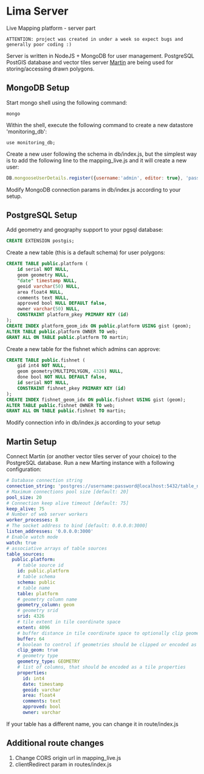 # Lima Server
Live Mapping platform - server part

```shell
ATTENTION: project was created in under a week so expect bugs and generally poor coding :)
```

Server is written in NodeJS + MongoDB for user management. PostgreSQL PostGIS database and vector tiles server [Martin](https://github.com/urbica/martin/) are being used for storing/accessing drawn polygons.


## MongoDB Setup
Start mongo shell using the following command:

```shell
mongo
```

Within the shell, execute the following command to create a new datastore 'monitoring_db':
```shell
use monitoring_db;
```

Create a new user following the schema in db/index.js, but the simplest way is to add the following line to the mapping_live.js and it will create a new user:
```js
DB.mongooseUserDetails.register({username:'admin', editor: true}, 'password');
```

Modify MongoDB connection params in db/index.js according to your setup.


## PostgreSQL Setup
Add geometry and geography support to your pgsql database:
```sql
CREATE EXTENSION postgis;
```

Create a new table (this is a default schema) for user polygons:
```sql
CREATE TABLE public.platform (
	id serial NOT NULL,
	geom geometry NULL,
	"date" timestamp NULL,
	geoid varchar(50) NULL,
	area float4 NULL,
	comments text NULL,
	approved bool NULL DEFAULT false,
	owner varchar(50) NULL,
	CONSTRAINT platform_pkey PRIMARY KEY (id)
);
CREATE INDEX platform_geom_idx ON public.platform USING gist (geom);
ALTER TABLE public.platform OWNER TO web;
GRANT ALL ON TABLE public.platform TO martin;
```

Create a new table for the fishnet which admins can approve:
```sql
CREATE TABLE public.fishnet (
	gid int4 NOT NULL,
	geom geometry(MULTIPOLYGON, 4326) NULL,
	done bool NOT NULL DEFAULT false,
	id serial NOT NULL,
	CONSTRAINT fishnet_pkey PRIMARY KEY (id)
);
CREATE INDEX fishnet_geom_idx ON public.fishnet USING gist (geom);
ALTER TABLE public.fishnet OWNER TO web;
GRANT ALL ON TABLE public.fishnet TO martin;
```

Modify connection info in db/index.js according to your setup

## Martin Setup
Connect Martin (or another vector tiles server of your choice) to the PostgreSQL database.
Run a new Marting instance with a following configuration:
```yaml
# Database connection string
connection_string: 'postgres://username:password@localhost:5432/table_name'
# Maximum connections pool size [default: 20]
pool_size: 20
# Connection keep alive timeout [default: 75]
keep_alive: 75
# Number of web server workers
worker_processes: 8
# The socket address to bind [default: 0.0.0.0:3000]
listen_addresses: '0.0.0.0:3000'
# Enable watch mode
watch: true
# associative arrays of table sources
table_sources:
  public.platform:
    # table source id
    id: public.platform
    # table schema
    schema: public
    # table name
    table: platform
    # geometry column name
    geometry_column: geom
    # geometry srid
    srid: 4326
    # tile extent in tile coordinate space
    extent: 4096
    # buffer distance in tile coordinate space to optionally clip geometries
    buffer: 64
    # boolean to control if geometries should be clipped or encoded as is
    clip_geom: true
    # geometry type
    geometry_type: GEOMETRY
    # list of columns, that should be encoded as a tile properties
    properties:
      id: int4
      date: timestamp
      geoid: varchar
      area: float4
      comments: text
      approved: bool
      owner: varchar
```

If your table has a different name, you can change it in route/index.js

## Additional route changes
1) Change CORS origin url in mapping_live.js
2) clientRedirect param in routes/index.js